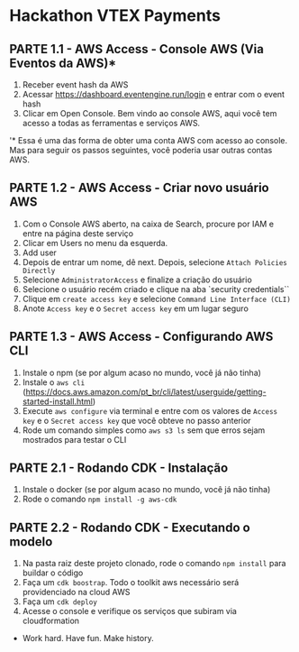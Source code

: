 # Hackathon VTEX Payments

## PARTE 1.1 - AWS Access - Console AWS (Via Eventos da AWS)\*

1. Receber event hash da AWS
2. Acessar <https://dashboard.eventengine.run/login> e entrar com o event hash
3. Clicar em Open Console. Bem vindo ao console AWS, aqui você tem acesso a todas as ferramentas e serviços AWS.

'\* Essa é uma das forma de obter uma conta AWS com acesso ao console. Mas para seguir os passos seguintes, você poderia usar outras contas AWS.

## PARTE 1.2 - AWS Access - Criar novo usuário AWS

1. Com o Console AWS aberto, na caixa de Search, procure por IAM e entre na página deste serviço
2. Clicar em Users no menu da esquerda.
3. Add user
4. Depois de entrar um nome, dê next. Depois, selecione `Attach Policies Directly`
5. Selecione `AdministratorAccess` e finalize a criação do usuário
6. Selecione o usuário recém criado e clique na aba `security credentials``
7. Clique em `create access key` e selecione `Command Line Interface (CLI)`
8. Anote `Access key` e o `Secret access key` em um lugar seguro

## PARTE 1.3 - AWS Access - Configurando AWS CLI

1. Instale o npm (se por algum acaso no mundo, você já não tinha)
2. Instale o `aws cli` (<https://docs.aws.amazon.com/pt_br/cli/latest/userguide/getting-started-install.html>)
3. Execute `aws configure` via terminal e entre com os valores de `Access key` e o `Secret access key` que você obteve no passo anterior
4. Rode um comando simples como `aws s3 ls` sem que erros sejam mostrados para testar o CLI

## PARTE 2.1 - Rodando CDK - Instalação

1. Instale o docker (se por algum acaso no mundo, você já não tinha)
2. Rode o comando `npm install -g aws-cdk`

## PARTE 2.2 - Rodando CDK - Executando o modelo

1. Na pasta raiz deste projeto clonado, rode o comando `npm install` para buildar o código
2. Faça um `cdk boostrap`. Todo o toolkit aws necessário será providenciado na cloud AWS
3. Faça um `cdk deploy`
4. Acesse o console e verifique os serviços que subiram via cloudformation

- Work hard. Have fun. Make history.
